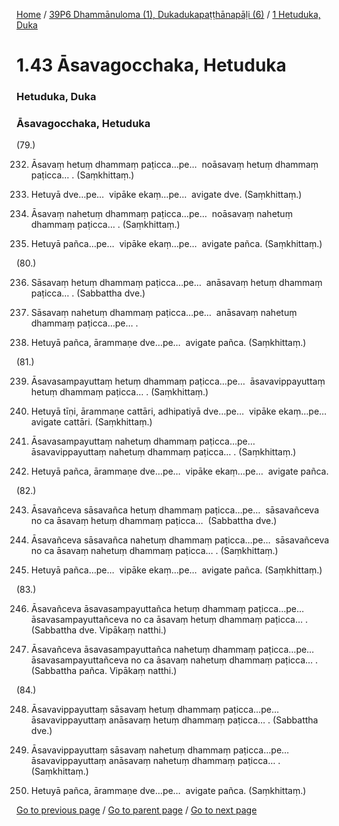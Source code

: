 
[Home](/) / [39P6 Dhammānuloma (1), Dukadukapaṭṭhānapāḷi (6)](/tipitaka/39P6.md) / [1 Hetuduka, Duka](/tipitaka/39P6/1.md)

# 1.43 Āsavagocchaka, Hetuduka

### Hetuduka, Duka

### Āsavagocchaka, Hetuduka

(79.)

232. Āsavaṃ hetuṃ dhammaṃ paṭicca…pe…  noāsavaṃ hetuṃ dhammaṃ paṭicca… . (Saṃkhittaṃ.)

233. Hetuyā dve…pe…  vipāke ekaṃ…pe…  avigate dve. (Saṃkhittaṃ.)

234. Āsavaṃ nahetuṃ dhammaṃ paṭicca…pe…  noāsavaṃ nahetuṃ dhammaṃ paṭicca… . (Saṃkhittaṃ.)

235. Hetuyā pañca…pe…  vipāke ekaṃ…pe…  avigate pañca. (Saṃkhittaṃ.)

(80.)

236. Sāsavaṃ hetuṃ dhammaṃ paṭicca…pe…  anāsavaṃ hetuṃ dhammaṃ paṭicca… . (Sabbattha dve.)

237. Sāsavaṃ nahetuṃ dhammaṃ paṭicca…pe…  anāsavaṃ nahetuṃ dhammaṃ paṭicca…pe… .

238. Hetuyā pañca, ārammaṇe dve…pe…  avigate pañca. (Saṃkhittaṃ.)

(81.)

239. Āsavasampayuttaṃ hetuṃ dhammaṃ paṭicca…pe…  āsavavippayuttaṃ hetuṃ dhammaṃ paṭicca… . (Saṃkhittaṃ.)

240. Hetuyā tīṇi, ārammaṇe cattāri, adhipatiyā dve…pe…  vipāke ekaṃ…pe…  avigate cattāri. (Saṃkhittaṃ.)

241. Āsavasampayuttaṃ nahetuṃ dhammaṃ paṭicca…pe…  āsavavippayuttaṃ nahetuṃ dhammaṃ paṭicca… . (Saṃkhittaṃ.)

242. Hetuyā pañca, ārammaṇe dve…pe…  vipāke ekaṃ…pe…  avigate pañca.

(82.)

243. Āsavañceva sāsavañca hetuṃ dhammaṃ paṭicca…pe…  sāsavañceva no ca āsavaṃ hetuṃ dhammaṃ paṭicca…  (Sabbattha dve.)

244. Āsavañceva sāsavañca nahetuṃ dhammaṃ paṭicca…pe…  sāsavañceva no ca āsavaṃ nahetuṃ dhammaṃ paṭicca… . (Saṃkhittaṃ.)

245. Hetuyā pañca…pe…  vipāke ekaṃ…pe…  avigate pañca. (Saṃkhittaṃ.)

(83.)

246. Āsavañceva āsavasampayuttañca hetuṃ dhammaṃ paṭicca…pe…  āsavasampayuttañceva no ca āsavaṃ hetuṃ dhammaṃ paṭicca… . (Sabbattha dve. Vipākaṃ natthi.)

247. Āsavañceva āsavasampayuttañca nahetuṃ dhammaṃ paṭicca…pe…  āsavasampayuttañceva no ca āsavaṃ nahetuṃ dhammaṃ paṭicca… . (Sabbattha pañca. Vipākaṃ natthi.)

(84.)

248. Āsavavippayuttaṃ sāsavaṃ hetuṃ dhammaṃ paṭicca…pe…  āsavavippayuttaṃ anāsavaṃ hetuṃ dhammaṃ paṭicca… . (Sabbattha dve.)

249. Āsavavippayuttaṃ sāsavaṃ nahetuṃ dhammaṃ paṭicca…pe…  āsavavippayuttaṃ anāsavaṃ nahetuṃ dhammaṃ paṭicca… . (Saṃkhittaṃ.)

250. Hetuyā pañca, ārammaṇe dve…pe…  avigate pañca. (Saṃkhittaṃ.)

[Go to previous page](/tipitaka/39P6/1/1.42/1.42.1--7/Paccayacatukka.md) / [Go to parent page](/tipitaka/39P6/1.md) / [Go to next page](/tipitaka/39P6/1/1.44.md)


